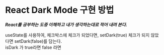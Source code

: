 # React Dark Mode 구현 방법

_**React를 공부하는 도중 이해하고 내가 생각하는대로 적어 내려 본다.**_

useState를 사용하여, 체크박스에 체크가 되었다면, setDark(true) 체크가 되지 않았다면 setDark(false)를 담는다.  
isDark 가 true라면 <Dark/> false 라면 <Light/>
